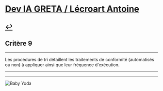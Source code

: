 
# [Dev IA GRETA / Lécroart Antoine](https://github.com/Dev-IA-2024/antoine.lecroart)

[↩️](..)
---

## Critère 9

---

Les procédures de tri détaillent les traitements de conformité (automatisés ou non) à appliquer ainsi que leur fréquence d'exécution.

---
---
![Baby Yoda](https://images3.alphacoders.com/110/1108129.jpg)

